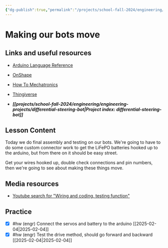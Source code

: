 ```yaml
---
{"dg-publish":true,"permalink":"/projects/school-fall-2024/engineering/lessons/robots-making-them-move/"}
---
```



#  Making our bots move

## Links and useful resources 

- [Arduino Language Reference](https://docs.arduino.cc/language-reference/)
- [OnShape](https://cad.onshape.com)
- [How To Mechatronics](https://howtomechatronics.com)
- [Thingiverse](https://thingiverse.com)

 
- ***[[projects/school-fall-2024/engineering/engineering-projects/differential-steering-bot\|Project index: differential-steering-bot]]*** 

## Lesson Content

Today we do final assembly and testing on our bots. We're going to have to do some custom connector work to get the LiFePO batteries hooked up to the arduino, but from there on it should be easy street.

Get your wires hooked up, double check connections and pin numbers, then we're going to see about making these things move.



## Media resources

- [Youtube search for "Wiring and coding, testing function"](https://www.youtube.com/results?search_query=Wiring%20and%20coding,%20testing%20function) 



## Practice


- [x] #hw (engr) Connect the servos and battery to the arduino  [[2025-02-04\|2025-02-04]]
- [x] #hw (engr) Test the drive method, should go forward and backward  [[2025-02-04\|2025-02-04]]
